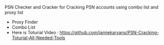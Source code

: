 PSN Checker and Cracker for Cracking PSN accounts using combo list and proxy list
+ Proxy Finder
+ Combo List
+ Here is Toturial Video : https://github.com/jamiekarvans/PSN-Cracking-Toturial-All-Needed-Tools
